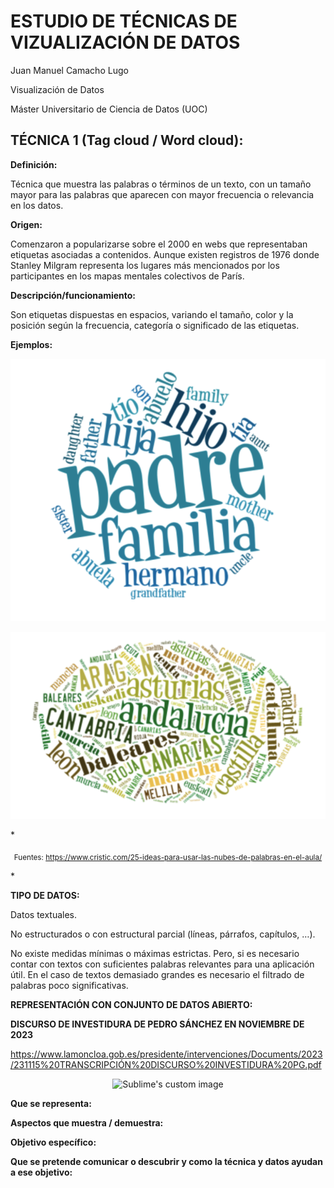 # ESTUDIO DE TÉCNICAS DE VIZUALIZACIÓN DE DATOS

Juan Manuel Camacho Lugo

Visualización de Datos

Máster Universitario de Ciencia de Datos (UOC)


## TÉCNICA 1 (Tag cloud / Word cloud):

**Definición:**

Técnica que muestra las palabras o términos de un texto, con un tamaño mayor para las palabras que aparecen con mayor frecuencia o relevancia en los datos.

**Origen:**

Comenzaron a popularizarse sobre el 2000 en webs que representaban etiquetas asociadas a contenidos. Aunque existen registros de 1976 donde Stanley Milgram representa los lugares más mencionados por los participantes en los mapas mentales colectivos de París.

**Descripción/funcionamiento:**

Son etiquetas dispuestas en espacios, variando el tamaño, color y la posición según la frecuencia, categoría o significado de las etiquetas. 

**Ejemplos:**

<p align="center">
  <img src="https://github.com/JCAMLUG/PEC2_VD/blob/main/ejemplo_1.png?raw=true" alt="Sublime's custom image"/>
</p>

<p align="center">
  <img src="https://github.com/JCAMLUG/PEC2_VD/blob/main/ejemplo_2.png?raw=true" alt="Sublime's custom image"/>
</p>

*<p align="center">
  <sub>Fuentes: https://www.cristic.com/25-ideas-para-usar-las-nubes-de-palabras-en-el-aula/
</p>*

**TIPO DE DATOS:**

Datos textuales.

No estructurados o con estructural parcial (líneas, párrafos, capítulos, …).

No existe medidas mínimas o máximas estrictas. Pero, si es necesario contar con textos con suficientes palabras relevantes para una aplicación útil. 
En el caso de textos demasiado grandes es necesario el filtrado de palabras poco significativas. 

**REPRESENTACIÓN CON CONJUNTO DE DATOS ABIERTO:**

**DISCURSO DE INVESTIDURA DE PEDRO SÁNCHEZ EN NOVIEMBRE DE 2023**

https://www.lamoncloa.gob.es/presidente/intervenciones/Documents/2023/231115%20TRANSCRIPCIÓN%20DISCURSO%20INVESTIDURA%20PG.pdf

<p align="center">
  <img src="https://github.com/user-attachments/assets/8a8363a8-f812-4583-abfc-d174dc1e71eb?raw=true" alt="Sublime's custom image"/>
</p>

**Que se representa:**

**Aspectos que muestra / demuestra:**

**Objetivo específico:**

**Que se pretende  comunicar o descubrir y como la técnica y datos ayudan a ese objetivo:**


